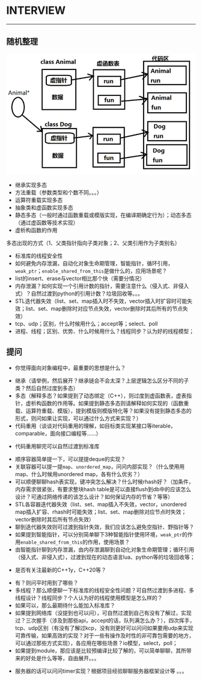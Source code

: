 # **INTERVIEW**
***

## **随机整理**
  ![多态](./pic/001.jpg)

  * 继承实现多态
  * 方法重载（参数类型和个数不同。。。）
  * 运算符重载实现多态
  * 抽象类和虚函数实现多态
  * 静态多态（一般时通过函数重载或模版实现，在编译期确定行为）；动态多态（通过虚函数等技术实现）
  * 虚析构函数的作用

  多态出现的方式（1、父类指针指向子类对象；2、父类引用作为子类别名）

  * 标准库的线程安全性
  * 如何避免内存泄漏，自动化对象生命期管理，智能指针，循环引用，`weak_ptr`；`enable_shared_from_this`是做什么的，应用场景呢？
  * list的insert、erase与vector相比那个快（需要分情况）
  * 内存泄漏？如何实现一个引用计数的指针，需要注意什么（侵入式、非侵入式）？自然过渡到python的引用计数？垃圾回收等。。。
  * STL迭代器失效（list、set、map插入时不失效，vector插入时扩容时可能失效；list、set、map删除时对应节点失效，vector删除时其后所有的节点失效）
  * tcp、udp；区别，什么时候用什么；accept等；select、poll
  * 进程、线程；区别、优势、什么时候用什么？线程同步？认为好的线程模型；

## **提问**
* 你觉得面向对象编程中，最重要的思想是什么？
 - 继承（请举例，然后展开？继承链会不会太深？上层逻辑怎么区分不同的子类？然后自然过度到多态）
 - 多态（解释多态？如果提到了动态绑定（C++），则过度到虚函数表，虚表指针，虚析构函数的作用等。如果提到静态多态则请解释如何实现的（函数重载、运算符重载、模版），提到模版则模版特化等？如果没有提到静态多态的形式，则问如果让实现，可以通过什么方式来实现？）
 - 代码重用（谈谈对代码重用的理解，如目标类实现某接口等iterable，comparable，面向接口编程等……）

* 代码重用聊完可以自然过渡到标准库
 - 顺序容器简单提一下，可以提提deque的实现？
 - 关联容器可以提一提`map`、`unordered_map`，问问内部实现？（什么使用用map、什么时候用unordered map，各有什么优劣？）
 - 可以顺便聊聊hash表实现，键冲突怎么解决？什么时候rhash好？（加条件，内存需求很紧张，有要求整块hash table是可以直接flush到db中的应该怎么设计？可通过网络传递的该怎么设计？如何保证内存的节省？等等）
 - STL各容器迭代器失效（list、set、map插入不失效，vector，unordered map插入扩容、rhash时可能失效；list、set、map删除对应节点时失效；vector删除时其后所有节点失效）
 - 聊到迭代器失效则可过渡到指针失效，我们应该怎么避免空指针、野指针等？
 - 如果提到智能指针，可以分别简单聊下3种智能指针使用环境，`weak_ptr`的作用`enable_shared_from_this`的作用，使用场景？
 - 由智能指针聊到内存泄漏，由内存泄漏聊到自动化对象生命期管理；循环引用（侵入式、非侵入式），过渡到现在的动态语言lua、python等的垃圾回收等；

* 是否有关注最新的C++1y，C++20等？
 - 有？则问平时用到了哪些？
 - 多线程？那么顺便聊一下标准库的线程安全性问题？可自然过渡到多进程、多线程设计？线程同步？个人认为好的线程使用模型是怎么样的？
 - 如果可以，那么最期待什么能加入标准库？
 - 如果提到网络库（没提到也可以问），可自然过渡到自己有没有了解过，实现过？三次握手（涉及到那些api，accept的话，队列满怎么办？），四次挥手，tcp、udp区别（有没有了解过kcp，没有则更好可以问问如果要用udp来实现可靠传输，如果高效的实现？对于一些有操作及时性的非可靠包需要的地方，可以通过那些方式实现），各应用在哪些场景？io模型，select，poll；
 - 如果提到module，那应该是比较预编译比较了解的，可以简单聊聊，其所带来的好处是什么等等，自由展开。。。

* 服务器的话可以问问timer实现？根据项目经验聊聊服务器框架设计等 。。。
